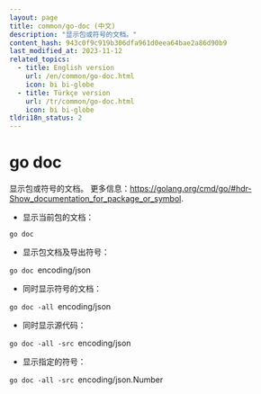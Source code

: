```yaml
---
layout: page
title: common/go-doc (中文)
description: "显示包或符号的文档。"
content_hash: 943c0f9c919b306dfa961d0eea64bae2a86d90b9
last_modified_at: 2023-11-12
related_topics:
  - title: English version
    url: /en/common/go-doc.html
    icon: bi bi-globe
  - title: Türkçe version
    url: /tr/common/go-doc.html
    icon: bi bi-globe
tldri18n_status: 2
---
```

# go doc

显示包或符号的文档。
更多信息：<https://golang.org/cmd/go/#hdr-Show_documentation_for_package_or_symbol>.

- 显示当前包的文档：

`go doc`

- 显示包文档及导出符号：

`go doc `<span class="tldr-var badge badge-pill bg-dark-lm bg-white-dm text-white-lm text-dark-dm font-weight-bold">encoding/json</span>

- 同时显示符号的文档：

`go doc -all `<span class="tldr-var badge badge-pill bg-dark-lm bg-white-dm text-white-lm text-dark-dm font-weight-bold">encoding/json</span>

- 同时显示源代码：

`go doc -all -src `<span class="tldr-var badge badge-pill bg-dark-lm bg-white-dm text-white-lm text-dark-dm font-weight-bold">encoding/json</span>

- 显示指定的符号：

`go doc -all -src `<span class="tldr-var badge badge-pill bg-dark-lm bg-white-dm text-white-lm text-dark-dm font-weight-bold">encoding/json.Number</span>
